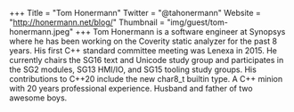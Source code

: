 +++
Title = "Tom Honermann"
Twitter = "@tahonermann"
Website = "http://honermann.net/blog/"
Thumbnail = "img/guest/tom-honermann.jpeg"
+++
Tom Honermann is a software engineer at Synopsys where he has been working on the Coverity static analyzer for the past 8 years.  His first C++ standard committee meeting was Lenexa in 2015.  He currently chairs the SG16 text and Unicode study group and participates in the SG2 modules, SG13 HMI/IO, and SG15 tooling study groups.  His contributions to C++20 include the new char8_t builtin type.  A C++ minion with 20 years professional experience.  Husband and father of two awesome boys.